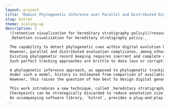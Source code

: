 ```yaml
---
layout: project
title: "Robust Phylogenetic Inference over Parallel and Distributed Digital Evolution Systems"
slug: hstrat
theme: scaling-up
description: |
  ![retention visualization for hereditary stratigraphy policy](/resources/cover-hstrat.png){:width="100%"}{:height="200px"}{:style="object-fit:cover; object-position:top;"}
  _Retention visualization for hereditary stratigraphy policy._

  The capability to detect phylogenetic cues within digital evolution has become increasingly necessary in both applied and scientific contexts. These cues unlock post hoc insight into evolutionary history --- particularly with respect to ecology and selection pressure --- but also can be harnessed to drive digital evolution algorithms as they unfold.
  However, parallel and distributed evaluation complicates, among other concerns, maintenance of an evolutionary record.
  Existing phylogenetic record keeping requires inerrant and complete collation of birth and death reports within a centralized data structure.
  Such perfect tracking approaches are brittle to data loss or corruption and impose communication overhead.

  A phylogenetic inference approach, as opposed to phylogenetic tracking, has potential to improve scalability and robustness.
  Under such a model, history is estimated from comparison of available extant genomes --- aligning with the familiar paradigm of phylogenetic work in wet biology.
  However, this raises the question of how best to design digital genomes to facilitate phylogenetic inference.

  This work introduces a new technique, called _hereditary stratigraphy_, that works by attaching a set of immutable historical "checkpoints" --- referred to as strata --- as an annotation on evolving genomes.
  Checkpoints can be strategically discarded to reduce annotation size at the cost of increasing inference uncertainty.
  An accompanying software library, `hstrat`, provides a plug-and-play implementation of hereditary stratigraphy that can be incorporated into any digital evolution system.
---
```

